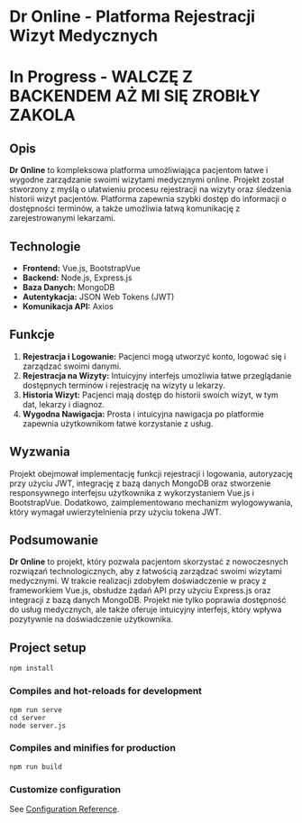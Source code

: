 # Dr Online - Platforma Rejestracji Wizyt Medycznych

# In Progress - WALCZĘ Z BACKENDEM AŻ MI SIĘ ZROBIŁY ZAKOLA

## Opis

**Dr Online** to kompleksowa platforma umożliwiająca pacjentom łatwe i wygodne zarządzanie swoimi wizytami medycznymi online. Projekt został stworzony z myślą o ułatwieniu procesu rejestracji na wizyty oraz śledzenia historii wizyt pacjentów. Platforma zapewnia szybki dostęp do informacji o dostępności terminów, a także umożliwia łatwą komunikację z zarejestrowanymi lekarzami.

## Technologie

- **Frontend:** Vue.js, BootstrapVue
- **Backend:** Node.js, Express.js
- **Baza Danych:** MongoDB
- **Autentykacja:** JSON Web Tokens (JWT)
- **Komunikacja API:** Axios

## Funkcje

1. **Rejestracja i Logowanie:** Pacjenci mogą utworzyć konto, logować się i zarządzać swoimi danymi.
2. **Rejestracja na Wizyty:** Intuicyjny interfejs umożliwia łatwe przeglądanie dostępnych terminów i rejestrację na wizyty u lekarzy.
3. **Historia Wizyt:** Pacjenci mają dostęp do historii swoich wizyt, w tym dat, lekarzy i diagnoz.
4. **Wygodna Nawigacja:** Prosta i intuicyjna nawigacja po platformie zapewnia użytkownikom łatwe korzystanie z usług.

## Wyzwania

Projekt obejmował implementację funkcji rejestracji i logowania, autoryzację przy użyciu JWT, integrację z bazą danych MongoDB oraz stworzenie responsywnego interfejsu użytkownika z wykorzystaniem Vue.js i BootstrapVue. Dodatkowo, zaimplementowano mechanizm wylogowywania, który wymagał uwierzytelnienia przy użyciu tokena JWT.

## Podsumowanie

**Dr Online** to projekt, który pozwala pacjentom skorzystać z nowoczesnych rozwiązań technologicznych, aby z łatwością zarządzać swoimi wizytami medycznymi. W trakcie realizacji zdobyłem doświadczenie w pracy z frameworkiem Vue.js, obsłudze żądań API przy użyciu Express.js oraz integracji z bazą danych MongoDB. Projekt nie tylko poprawia dostępność do usług medycznych, ale także oferuje intuicyjny interfejs, który wpływa pozytywnie na doświadczenie użytkownika.


## Project setup

```
npm install
```

### Compiles and hot-reloads for development

```
npm run serve
cd server
node server.js
```

### Compiles and minifies for production

```
npm run build
```

### Customize configuration

See [Configuration Reference](https://cli.vuejs.org/config/).
